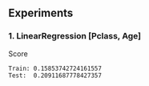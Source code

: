 ## Experiments

### 1. LinearRegression [Pclass, Age]

Score

```
Train: 0.15853742724161557
Test:  0.20911687778427357
```
